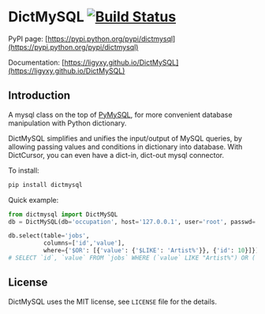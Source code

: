 # DictMySQL [![Build Status](https://travis-ci.org/ligyxy/DictMySQL.svg?branch=master)](https://travis-ci.org/ligyxy/DictMySQL)

PyPI page: [https://pypi.python.org/pypi/dictmysql](https://pypi.python.org/pypi/dictmysql)

Documentation: [https://ligyxy.github.io/DictMySQL](https://ligyxy.github.io/DictMySQL)

## Introduction
A mysql class on the top of [PyMySQL](https://github.com/PyMySQL/PyMySQL), for more convenient database manipulation with Python dictionary.

DictMySQL simplifies and unifies the input/output of MySQL queries, by allowing passing values and conditions in dictionary into database. With DictCursor, you can even have a dict-in, dict-out mysql connector.

To install:
```bash
pip install dictmysql
```

Quick example:
```python
from dictmysql import DictMySQL
db = DictMySQL(db='occupation', host='127.0.0.1', user='root', passwd='')

db.select(table='jobs',
          columns=['id','value'],
          where={'$OR': [{'value': {'$LIKE': 'Artist%'}}, {'id': 10}]})
# SELECT `id`, `value` FROM `jobs` WHERE (`value` LIKE "Artist%") OR (`id` = 10);
```

## License

DictMySQL uses the MIT license, see `LICENSE` file for the details.
